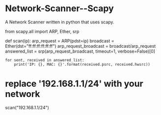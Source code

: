 # Network-Scanner--Scapy
A Network Scanner written in python that uses scapy.

from scapy.all import ARP, Ether, srp

def scan(ip):
    arp_request = ARP(pdst=ip)
    broadcast = Ether(dst="ff:ff:ff:ff:ff:ff")
    arp_request_broadcast = broadcast/arp_request
    answered_list = srp(arp_request_broadcast, timeout=1, verbose=False)[0]

    for sent, received in answered_list:
        print('IP: {}, MAC: {}'.format(received.psrc, received.hwsrc))

# replace '192.168.1.1/24' with your network
scan("192.168.1.1/24")
